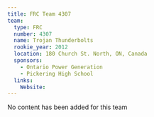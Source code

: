 ```yaml
---
title: FRC Team 4307
team:
  type: FRC
  number: 4307
  name: Trojan Thunderbolts
  rookie_year: 2012
  location: 180 Church St. North, ON, Canada
  sponsors:
    - Ontario Power Generation
    - Pickering High School
  links:
    Website: 
---
```

No content has been added for this team